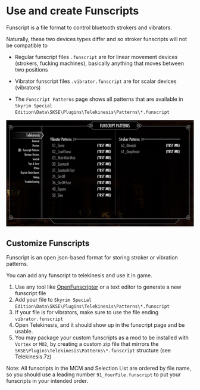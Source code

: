 # Use and create Funscripts

Funscript is a file format to control bluetooth strokers and vibrators.

Naturally, these two devices types differ and so stroker funscripts will not be compatible to 

- Regular funscript files `.funscript` are for linear movement devices (strokers, fucking machines), basically anything that moves between two positions
- Vibrator funscript files `.vibrator.funscript` are for scalar devices (vibrators)

- The `Funscript Patterns` page shows all patterns that are available in `Skyrim Special Edition\Data\SKSE\Plugins\Telekinesis\Patterns\*.funscript`

<img src="funscripts.jpg" width="800"/>

## Customize Funscripts

Funscript is an open json-based format for storing stroker or vibration patterns.

You can add any funscript to telekinesis and use it in game. 

1. Use any tool like [OpenFunscripter](https://github.com/OpenFunscripter/OFS) or a text editor to generate a new funscript file
2. Add your file to `Skyrim Special Edition\Data\SKSE\Plugins\Telekinesis\Patterns\*.funscript`
3. If your file is for vibrators, make sure to use the file ending `vibrator.funscript`
4. Open Telekinesis, and it should show up in the funscript page and be usable.
5. You may package your custom funscripts as a mod to be installed with `Vortex` or `MO2`, by creating a custom zip file that mirrors the `SKSE\Plugins\Telekinesis\Patterns\*.funscript` structure (see Telekinesis.7z)

Note: All funscripts in the MCM and Selection List are ordered by file name, so you should use a leading number `91_YourFile.funscript` to put your funscripts in your intended order. 
